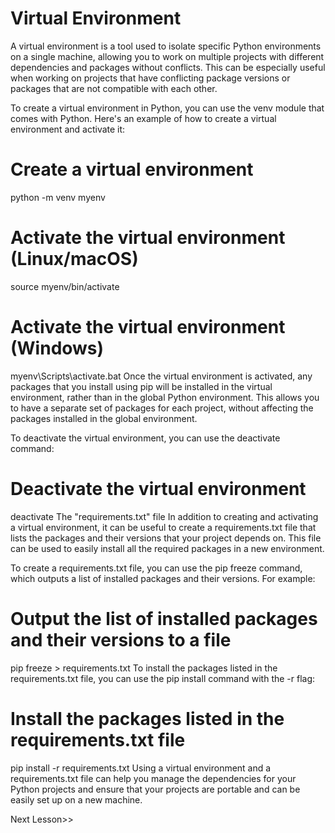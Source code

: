 # Virtual Environment
A virtual environment is a tool used to isolate specific Python environments on a single machine, allowing you to work on multiple projects with different dependencies and packages without conflicts. This can be especially useful when working on projects that have conflicting package versions or packages that are not compatible with each other.

To create a virtual environment in Python, you can use the venv module that comes with Python. Here's an example of how to create a virtual environment and activate it:

# Create a virtual environment
python -m venv myenv
# Activate the virtual environment (Linux/macOS)
source myenv/bin/activate
# Activate the virtual environment (Windows)
myenv\Scripts\activate.bat
Once the virtual environment is activated, any packages that you install using pip will be installed in the virtual environment, rather than in the global Python environment. This allows you to have a separate set of packages for each project, without affecting the packages installed in the global environment.

To deactivate the virtual environment, you can use the deactivate command:

# Deactivate the virtual environment
deactivate
The "requirements.txt" file
In addition to creating and activating a virtual environment, it can be useful to create a requirements.txt file that lists the packages and their versions that your project depends on. This file can be used to easily install all the required packages in a new environment.

To create a requirements.txt file, you can use the pip freeze command, which outputs a list of installed packages and their versions. For example:

# Output the list of installed packages and their versions to a file
pip freeze > requirements.txt
To install the packages listed in the requirements.txt file, you can use the pip install command with the -r flag:

# Install the packages listed in the requirements.txt file
pip install -r requirements.txt
Using a virtual environment and a requirements.txt file can help you manage the dependencies for your Python projects and ensure that your projects are portable and can be easily set up on a new machine.

Next Lesson>>